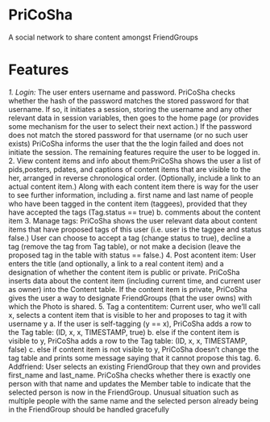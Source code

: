 # PriCoSha
A social network to share content amongst FriendGroups

# Features
*1. Login:​* The user enters username and password. PriCoSha checks whether the hash of
the password matches the stored password for that username. If so, it initiates a
session, storing the username and any other relevant data in session variables, then
goes to the home page (or provides some mechanism for the user to select their next
action.) If the password does not match the stored password for that username (or no
such user exists) PriCoSha informs the user that the the login failed and does not initiate
the session. The remaining features require the user to be logged in.
2. View​ ​content​ ​items​ ​and​ ​info​ ​about​ ​them:​ PriCoSha shows the user a list of
pids,posters, pdates, and captions of content items that are visible to the her, arranged
in reverse chronological order. (Optionally, include a link to an actual content item.)
Along with each content item there is way for the user to see further information,
including
a. first name and last name of people who have been tagged in the content item
(taggees), provided that they have accepted the tags (Tag.status == true)
b. comments about the content item
3. Manage​ ​tags:​ ​PriCoSha shows the user relevant data about content items that have
proposed tags of this user (i.e. user is the taggee and status false.) User can choose to
accept a tag (change status to true), decline a tag (remove the tag from Tag table), or
not make a decision (leave the proposed tag in the table with status == false.)
4. Post​ ​a​ ​content​ ​item:​ User enters the title (and optionally, a link to a real content item)
and a designation of whether the content item is public or private. PriCoSha inserts data
about the content item (including current time, and current user as owner) into the
Content table. If the content item is private, PriCoSha gives the user a way to designate
FriendGroups (that the user owns) with which the Photo is shared.
5. Tag​ ​a​ ​content​ ​item:​ Current user, who we’ll call x, selects a content item that is visible
to her and proposes to tag it with username y
a. If the user is self-tagging (y == x), PriCoSha adds a row to the Tag table:
(ID, x, x, TIMESTAMP, true)
b. else if the content item is visible to y, PriCoSha adds a row to the Tag table:
(ID, x, x, TIMESTAMP, false)
c. else if content item is not visible to y, PriCoSha doesn’t change the tag table and
prints some message saying that it cannot propose this tag.
6. Add​ ​friend:​ ​User selects an existing FriendGroup that they own and provides first_name
and last_name. PriCoSha checks whether there is exactly one person with that name
and updates the Member table to indicate that the selected person is now in the
FriendGroup. Unusual situation such as multiple people with the same name and the
selected person already being in the FriendGroup should be handled gracefully
